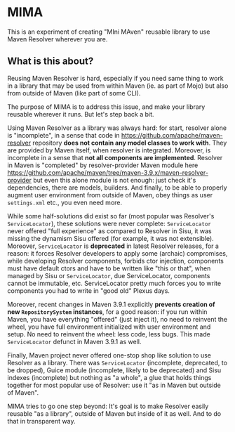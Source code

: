 # MIMA

This is an experiment of creating "MIni MAven" reusable library to use Maven Resolver wherever you are.

## What is this about?

Reusing Maven Resolver is hard, especially if you need same thing to work in a library that may be used
from within Maven (ie. as part of Mojo) but also from outside of Maven (like part of some CLI).

The purpose of MIMA is to address this issue, and make your library reusable wherever it runs. But let's step
back a bit.

Using Maven Resolver as a library was always hard: for start, resolver alone is "incomplete", in a sense that
code in https://github.com/apache/maven-resolver repository **does not contain any model classes to work
with**. They are provided by Maven itself, when resolver is integrated. Moreover, is incomplete in a sense
that **not all components are implemented**. Resolver in Maven is "completed" by resolver-provider Maven
module here https://github.com/apache/maven/tree/maven-3.9.x/maven-resolver-provider but even this alone module
is not enough: just check it's dependencies, there are models, builders. And finally, to be able to properly
augment user environment from outside of Maven, obey things as user `settings.xml` etc., you even need more.

While some half-solutions did exist so far (most popular was Resolver's `ServiceLocator`), these solutions were 
never complete: `ServiceLocator` never offered "full experience" as compared to Resolver in Sisu, it was missing
the dynamism Sisu offered (for example, it was not extensible). Moreover, `ServiceLocator` is **deprecated** in
latest Resolver releases, for a reason: it forces Resolver developers to apply some (archaic) compromises, while
developing Resolver components, forbids ctor injection, components must have default ctors and have to be 
written like "this or that", when managed by Sisu or `ServiceLocator`, due ServiceLocator, components cannot be 
immutable, etc. ServiceLocator pretty much forces you to write components you had to write in "good old" Plexus days.

Moreover, recent changes in Maven 3.9.1 explicitly **prevents creation of new `RepositorySystem` instances**, for 
a good reason: if you run within Maven, you have everything "offered" (just inject it), no need to reinvent the
wheel, you have full environment initialized with user environment and setup. No need to reinvent the wheel: 
less code, less bugs. This made `ServiceLocator` defunct in Maven 3.9.1 as well.

Finally, Maven project never offered one-stop shop like solution to use Resolver as a library. There was `ServiceLocator`
(incomplete, deprecated, to be dropped), Guice module (incomplete, likely to be deprecated) and Sisu indexes (incomplete)
but nothing as "a whole", a glue that holds things together for most popular use of Resolver: use it "as in Maven but
outside of Maven".

MIMA tries to go one step beyond: It's goal is to make Resolver easily reusable "as a library", outside of Maven
but inside of it as well. And to do that in transparent way.